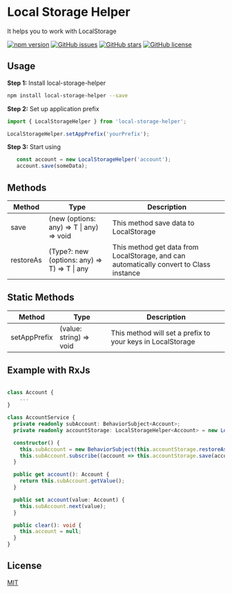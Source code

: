 # Local Storage Helper

It helps you to work with LocalStorage 

[![npm version](https://badge.fury.io/js/local-storage-helper.svg)](http://badge.fury.io/js/local-storage-helper)
[![GitHub issues](https://img.shields.io/github/issues/MichaelKravchuk/local-storage-helper.svg)](https://github.com/MichaelKravchuk/local-storage-helper/issues)
[![GitHub stars](https://img.shields.io/github/stars/MichaelKravchuk/local-storage-helper.svg)](https://github.com/MichaelKravchuk/local-storage-helper/stargazers)
[![GitHub license](https://img.shields.io/badge/license-MIT-blue.svg)](https://raw.githubusercontent.com/MichaelKravchuk/local-storage-helper/master/LICENSE)


## Usage

**Step 1:** Install local-storage-helper

```sh
npm install local-storage-helper --save
```

**Step 2:** Set up application prefix

```ts
import { LocalStorageHelper } from 'local-storage-helper';

LocalStorageHelper.setAppPrefix('yourPrefix');
```

**Step 3:** Start using

```ts
   const account = new LocalStorageHelper('account');
   account.save(someData);
```

## Methods

| Method         | Type   | Description
|----------------|--------|------------
| save | (new (options: any) => T &#124; any) => void | This method save data to LocalStorage
| restoreAs | (Type?: new (options: any) => T) => T &#124; any | This method get data from LocalStorage, and can automatically convert to Class instance

## Static Methods

| Method      | Type   | Description
|----------------|--------|------------
| setAppPrefix | (value: string) => void | This method will set a prefix to your keys in LocalStorage

## Example with RxJs

```ts

class Account {
    ...
}

class AccountService {
  private readonly subAccount: BehaviorSubject<Account>;
  private readonly accountStorage: LocalStorageHelper<Account> = new LocalStorageHelper<Account>('account');

  constructor() {
    this.subAccount = new BehaviorSubject(this.accountStorage.restoreAs(Account));
    this.subAccount.subscribe((account => this.accountStorage.save(account)));
  }

  public get account(): Account {
    return this.subAccount.getValue();
  }

  public set account(value: Account) {
    this.subAccount.next(value);
  }

  public clear(): void {
    this.account = null;
  }
}

```




## License
[MIT](https://choosealicense.com/licenses/mit/)
